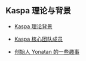 
## Kaspa 理论与背景

- [Kaspa 理论背景](./Theory.md)

- [Kaspa 核心团队成员](./CoreTeam.md)

- [创始人 Yonatan 的一些趣事](./AboutYonatan.md)




